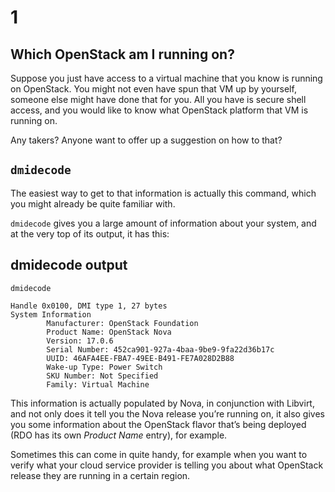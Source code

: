 # 1
## Which OpenStack am I running on?

<!-- Note -->
Suppose you just have access to a virtual machine that you know is
running on OpenStack. You might not even have spun that VM up by
yourself, someone else might have done that for you. All you have is
secure shell access, and you would like to know what OpenStack
platform that VM is running on.

Any takers? Anyone want to offer up a suggestion on how to that?


## `dmidecode`

<!-- Note -->
The easiest way to get to that information is actually this command,
which you might already be quite familiar with.

`dmidecode` gives you a large amount of information about your system,
and at the very top of its output, it has this:


## dmidecode output <!-- .element class="hidden" -->

`dmidecode`

```
Handle 0x0100, DMI type 1, 27 bytes
System Information
        Manufacturer: OpenStack Foundation
        Product Name: OpenStack Nova
        Version: 17.0.6
        Serial Number: 452ca901-927a-4baa-9be9-9fa22d36b17c
        UUID: 46AFA4EE-FBA7-49EE-B491-FE7A028D2B88
        Wake-up Type: Power Switch
        SKU Number: Not Specified
        Family: Virtual Machine
```

<!-- Note -->
This information is actually populated by Nova, in conjunction with
Libvirt, and not only does it tell you the Nova release you’re running
on, it also gives you some information about the OpenStack flavor
that’s being deployed (RDO has its own _Product Name_ entry), for
example.

Sometimes this can come in quite handy, for example when you want to
verify what your cloud service provider is telling you about what
OpenStack release they are running in a certain region.

